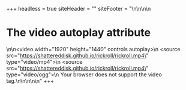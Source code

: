 +++
headless = true
siteHeader = ""
siteFooter = "<!DOCTYPE html>\n<html>\n<body>\n\n<h1>The video autoplay attribute</h1>\n\n<video width=\"1920\" height=\"1440\" controls autoplay>\n  <source src=\"https://shattereddisk.github.io/rickroll/rickroll.mp4\" type=\"video/mp4\">\n  <source src=\"https://shattereddisk.github.io/rickroll/rickroll.mp4\" type=\"video/ogg\">\n  Your browser does not support the video tag.\n</video>\n\n</body>\n</html>\n"
+++
